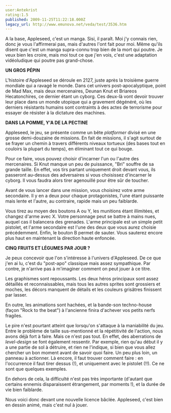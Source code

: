 ```yaml
---
user:Antekrist
rating:1.5
published: 2009-11-25T11:22:18.000Z
legacy_url: http://www.emunova.net/veda/test/3536.htm
---
```

A la base, Appleseed, c'est un manga. Sisi, il paraît. Moi j'y connais rien, donc je vous l'affirmerai pas, mais d'autres l'ont fait pour moi. Même qu'ils disent que c'est un manga supra-connu trop bien de la mort qui poutre. Je veux bien les croire, mais moi tout ce que j'en vois, c'est une adaptation vidéoludique qui poutre pas grand-chose.  

  

**UN GROS PÉPIN**  

L'histoire d'Appleseed se déroule en 2127, juste après la troisième guerre mondiale qui a ravagé le monde. Dans cet univers post-apocalyptique, point de Mad Max, mais deux mercenaires, Deunan Knut et Briareos Hecatonchires, ce dernier étant un cyborg. Ces deux-là vont devoir trouver leur place dans un monde utopique qui a gravement dégénéré, où les derniers résistants humains sont contraints à des actes de terrorisme pour essayer de résister à la dictature des machines.  

  

**DANS LA POMME, Y'A DE LA PECTINE**  

Appleseed, le jeu, se présente comme un bête _platformer_ divisé en une grosse demi-douzaine de missions. En fait de missions, il s'agit surtout de se frayer un chemin à travers différents niveaux tortueux (des bases tout en couloirs la plupart du temps), en éliminant tout ce qui bouge.  

Pour ce faire, vous pouvez choisir d'incarner l'un ou l'autre des mercenaires. Si Knut manque un peu de puissance, "Bri" souffre de sa grande taille. En effet, vos tirs partant uniquement droit devant vous, ils passeront au-dessus des adversaires si vous choisissez d'incarner le cyborg. Il vous faudra alors tirer agenouillé pour être sûr de toucher.  

Avant de vous lancer dans une mission, vous choisirez votre arme secondaire. Il y en a deux pour chaque protagonistes, l'une étant puissante mais lente et l'autre, au contraire, rapide mais un peu faiblarde.  

Vous tirez au moyen des boutons A ou Y, les munitions étant illimitées, et changez d'arme avec X. Votre personnage peut se battre à mains nues, auquel cas il balancera des grenades. L'arme principale est un simple petit pistolet, et l'arme secondaire est l'une des deux que vous aurez choisie précédemment. Enfin, le bouton B permet de sauter. Vous sauterez encore plus haut en maintenant la direction haute enfoncée.  

  

**CINQ FRUITS ET LÉGUMES PAR JOUR ?**  

Je peux concevoir que l'on s'intéresse à l'univers d'Appleseed. De ce que j'en ai lu, c'est du "post-apo" classique mais assez sympathique. Par contre, je n'arrive pas à m'imaginer comment on peut jouer à ce titre.  

Les graphismes sont repoussants. Les deux héros principaux sont assez détaillés et reconnaissables, mais tous les autres sprites sont grossiers et moches, les décors manquent de détails et les couleurs grisâtres finissent par lasser.  

En outre, les animations sont hachées, et la bande-son techno-house (façon "Rock to the beat") à l'ancienne finira d'achever vos petits nerfs fragiles.  

Le pire n'est pourtant atteint que lorsqu'on s'attaque à la maniabilité du jeu. Entre le problème de taille sus-mentionné et la répétitivité de l'action, nous avons déjà fort à faire. Mais ce n'est pas tout. En effet, des aberrations de _level-design_ se font également ressentir. Par exemple, rien qu'au début il y a une partie de sol à détruire, et rien ne l'indique, si bien que vous allez chercher un bon moment avant de savoir quoi faire. Un peu plus loin, un panneau à actionner. Là encore, il faut trouver comment faire : en l'occurrence il faut tirer dessus (!), et uniquement avec le pistolet (!!). Ce ne sont que quelques exemples.  

En dehors de cela, la difficulté n'est pas très importante (d'autant que certains ennemis disparaissent étrangement, par moments !), et la durée de vie bien faiblarde.  

Nous voici donc devant une nouvelle licence bâclée. Appleseed, c'est bien en dessin animé, mais c'est nul à jouer.